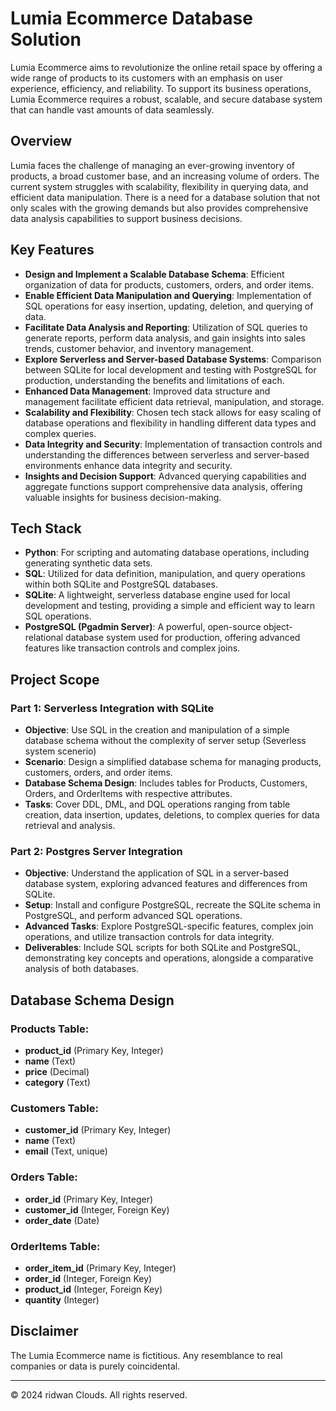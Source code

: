 # Lumia Ecommerce Database Solution

Lumia Ecommerce aims to revolutionize the online retail space by offering a wide range of products to its customers with an emphasis on user experience, efficiency, and reliability. To support its business operations, Lumia Ecommerce requires a robust, scalable, and secure database system that can handle vast amounts of data seamlessly.

## Overview

Lumia faces the challenge of managing an ever-growing inventory of products, a broad customer base, and an increasing volume of orders. The current system struggles with scalability, flexibility in querying data, and efficient data manipulation. There is a need for a database solution that not only scales with the growing demands but also provides comprehensive data analysis capabilities to support business decisions.

## Key Features


- **Design and Implement a Scalable Database Schema**: Efficient organization of data for products, customers, orders, and order items.
- **Enable Efficient Data Manipulation and Querying**: Implementation of SQL operations for easy insertion, updating, deletion, and querying of data.
- **Facilitate Data Analysis and Reporting**: Utilization of SQL queries to generate reports, perform data analysis, and gain insights into sales trends, customer behavior, and inventory management.
- **Explore Serverless and Server-based Database Systems**: Comparison between SQLite for local development and testing with PostgreSQL for production, understanding the benefits and limitations of each.
- **Enhanced Data Management**: Improved data structure and management facilitate efficient data retrieval, manipulation, and storage.
- **Scalability and Flexibility**: Chosen tech stack allows for easy scaling of database operations and flexibility in handling different data types and complex queries.
- **Data Integrity and Security**: Implementation of transaction controls and understanding the differences between serverless and server-based environments enhance data integrity and security.
- **Insights and Decision Support**: Advanced querying capabilities and aggregate functions support comprehensive data analysis, offering valuable insights for business decision-making.

## Tech Stack

- **Python**: For scripting and automating database operations, including generating synthetic data sets.
- **SQL**: Utilized for data definition, manipulation, and query operations within both SQLite and PostgreSQL databases.
- **SQLite**: A lightweight, serverless database engine used for local development and testing, providing a simple and efficient way to learn SQL operations.
- **PostgreSQL (Pgadmin Server)**: A powerful, open-source object-relational database system used for production, offering advanced features like transaction controls and complex joins.

## Project Scope

### Part 1: Serverless Integration with SQLite

- **Objective**: Use SQL in the creation and manipulation of a simple database schema without the complexity of server setup (Severless system scenerio)
- **Scenario**: Design a simplified database schema for managing products, customers, orders, and order items.
- **Database Schema Design**: Includes tables for Products, Customers, Orders, and OrderItems with respective attributes.
- **Tasks**: Cover DDL, DML, and DQL operations ranging from table creation, data insertion, updates, deletions, to complex queries for data retrieval and analysis.

### Part 2: Postgres Server Integration

- **Objective**: Understand the application of SQL in a server-based database system, exploring advanced features and differences from SQLite.
- **Setup**: Install and configure PostgreSQL, recreate the SQLite schema in PostgreSQL, and perform advanced SQL operations.
- **Advanced Tasks**: Explore PostgreSQL-specific features, complex join operations, and utilize transaction controls for data integrity.
- **Deliverables**: Include SQL scripts for both SQLite and PostgreSQL, demonstrating key concepts and operations, alongside a comparative analysis of both databases.

## Database Schema Design

### Products Table:
- **product_id** (Primary Key, Integer)
- **name** (Text)
- **price** (Decimal)
- **category** (Text)

### Customers Table:
- **customer_id** (Primary Key, Integer)
- **name** (Text)
- **email** (Text, unique)

### Orders Table:
- **order_id** (Primary Key, Integer)
- **customer_id** (Integer, Foreign Key)
- **order_date** (Date)

### OrderItems Table:
- **order_item_id** (Primary Key, Integer)
- **order_id** (Integer, Foreign Key)
- **product_id** (Integer, Foreign Key)
- **quantity** (Integer)

## Disclaimer

The Lumia Ecommerce name is fictitious. Any resemblance to real companies or data is purely coincidental.

---
© 2024 ridwan Clouds. All rights reserved.

